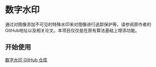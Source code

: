 # 数字水印

通过对图像添加不可见的特殊水印来对图像进行追踪保护等，请参阅原作者的GitHub地址以及相关论文。本项目仅仅是在原有算法基础上增添功能。

## 开始使用

[数字水印 GitHub 仓库](https://github.com/ZUXTUO/digital-watermark)

